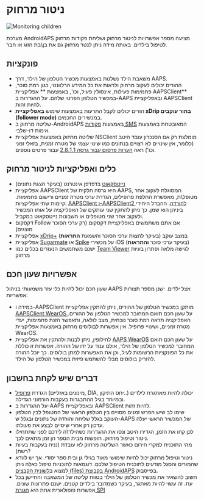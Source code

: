 # ניטור מרחוק

![Monitoring children](../images/KidsMonitoring.png)

מערכת AndroidAPS מציעה מספר אפשרויות לניטור מרחוק ושליחת פקודות מרחוק לטיפול בילדים. באותה מידה ניתן לנטר מרחוק גם את בן\\בת הזוג או חבר.

## פונקציות

- משאבת הילד נשלטת באמצעות מכשיר הטלפון של הילד, דרך AAPS.
- ההורים יכולים לעקוב מרחוק ולראות את כל המידע הרלוונטי, כגון רמת סוכר, פחמימות פעילות, אינסולין פעיל, וכו', באמצעות ** אפליקציית AAPSClient** במכשיר הטלפון הפרטי שלהם. על ההגדרות ב-AAPS ובאפליקציית AAPSClient להיות זהות.
- הורים יכולים לקבל התרעות באמצעות שימוש **באפליקציית xDrip בתור עוקבים (follower mode)** במכשירים החכמים.
- שליטה מרחוק ב-AndroidAPS באמצעות [פקודות SMS](../Children/SMS-Commands.md) המאובטחת באמצעות אימות דו-שלבי.
- שליטה מרחוק באמצעות אפליקציית NSClient מומלצת רק אם הסנכרון עובד היטב (כלומר, אין שינויים לא רצויים בנתונים כמו שינוי עצמי של מטרה זמנית, בזאלי זמני וכו') ראה [הערות פרסום עבור גרסה 2.8.1.1](Releasenotes-important-hints-2-8-1-1) עבור פרטים נוספים.

## כלים ואפליקציות לניטור מרחוק

- [נייטסקאוט](https://nightscout.github.io/) בדפדפן אינטרנט (בעיקר הצגת נתונים)
- אפליקציית AAPSClient היא גרסה חלקית של AAPS, המסוגלת לעקוב אחר מטופל\ת, מאפשרת החלפת פרופילים, הגדרת ערכי מטרה זמניים ורישום פחמימות. קיימות שתי אפליקציות: [AAPSClient ו-AAPSClient2 להורדה](https://github.com/nightscout/AndroidAPS/releases/). ההבדל היחידי ביניהן הוא שמן. כך ניתן להתקין שני עותקים של האפליקציה על אותו המכשיר ולעקוב אחר שני מטופלים או חשבונות נייטסקאוט במקביל.
- דקסקום Follow אם אתם משתמשים באפליקציית דקסקום (רק ערכי הסוכר מוצגים)
- אפליקציית [xDrip+](../Configuration/xdrip.md) במצב עוקב (בעיקר להצגת ערכי הסוכר והשמעת **התראות**)
- אפליקציית [Sugarmate](https://sugarmate.io/) או [Spike](https://spike-app.com/) על מכשירי iOS (בעיקר ערכי סוכר **והתראות**)
- ישנם משתמשים הנעזרים בכלים כמו [Team Viewer](https://www.teamviewer.com/) לגישה מלאה ופתרון בעיות מרחוק

## אפשרויות שעון חכם

שעון חכם יכול להיות כלי עזר משמעותי בניהול AAPS אצל ילדים. ישנן מספר תצורות אפשריות:

- במידה ו-AAPSClient מותקן במכשיר הטלפון של ההורים, ניתן להתקין אפליקציית [AAPSClient WearOS ](https://github.com/nightscout/AndroidAPS/releases/)על שעון חכם תואם המחובר למכשיר הטלפון של ההורים. האפליקציה תראה רמת סוכר נוכחית, מצב לולאה, ותאפשר הזנת פחמימות, יעדי מטרה זמניים, ושינויי פרופיל. אין אפשרות לבולוסים מרחוק באמצעות אפליקציית WearOS.
- לחילופין, ניתן לבנות ולהתקין את אפליקציית [AAPS WearOS](https://androidaps.readthedocs.io/en/latest/Configuration/Watchfaces.html) על שעון חכם תואם המחובר למכשיר הטלפון של הילד, אולם ענוד על ידו של ההורה. אפשרות זו כוללת את כל הפונקציות הרשומות לעיל, וכן את האפשרות למתן בולוסים. כך יוכל ההורה להזריק בולוסים מבלי להשתמש פיזית במכשיר הטלפון של הילד.

## דברים שיש לקחת בחשבון

- הגדרת [פרופיל](FAQ-how-to-begin) (מינונים באזליים, DIA, יחס התיקון..) יכולה להיות מאתגרת לילדים ובמיוחד בגיל ההתבגרות בעקבות הורמוני הגדילה.
- על ההגדרות ב-AAPS ובאפליקציית AAPSClient להיות זהות.
- שימו לב שיש הפרש זמנים מסויים בין הטלפון הראשי של המטופל לבין הטלפון העוקב בגלל שליחה והורדה של נתונים ובגלל ש-AAPS של המכשיר הראשי יעלה עדכון רק אחרי שיסיים לבצע את פעולתו.
- לכן קחו את הזמן, הגדירו היטב ונסו את ההגדרות כשהילד\ה לידכם לפני שתתחילו ניטור וטיפול מרחוק. חופשות מבית הספר הן זמן מתאים לכך.
- מהי התוכנית למקרי חירום כאשר השליטה מרחוק לא עובדת (נניח בעקבות בעיות רשת)?
- ניטור וטיפול מרחוק יכול להיות שימושי מאוד בגילי גן ובית ספר יסודי. אך יש לוודא שהמורים והסגל מודעים לתוכנית הטיפול שלכם. דוגמאות לתוכניות טיפול כאלה ניתן למצוא ב[לשונית הקבצים (files) בקבוצת AndroidAPS](https://www.facebook.com/groups/AndroidAPSUsers/files/) בפייסבוק.
- חשוב להשאיר את מכשיר הטלפון של הילד בטווח קליטה של המשאבה והחיישן בכל עת. זה עשוי להיות מאתגר, בעיקר כשמדובר בילדים קטנים. ישנם פתרונות שונים. אפשרות פופולארית אחת היא [חגורת SPI](https://spibelt.com/collections/kids-belts)
